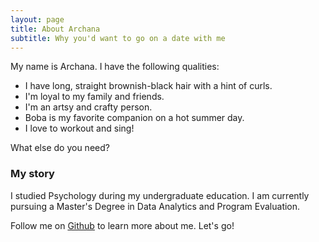 ```yaml
---
layout: page
title: About Archana
subtitle: Why you'd want to go on a date with me
---
```


My name is Archana. I have the following qualities:

- I have long, straight brownish-black hair with a hint of curls.
- I'm loyal to my family and friends.
- I'm an artsy and crafty person.
- Boba is my favorite companion on a hot summer day.
- I love to workout and sing!


What else do you need?

### My story

I studied Psychology during my undergraduate education. I am currently pursuing a Master's Degree in Data Analytics and Program Evaluation.

Follow me on [Github](https://github.com/Niagara1000) to learn more about me. Let's go!
